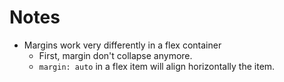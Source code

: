 # Notes

- Margins work very differently in a flex container
  - First, margin don't collapse anymore.
  - `margin: auto` in a flex item will align horizontally the item.
